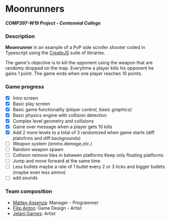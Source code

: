 # Moonrunners

***COMP397-W19 Project - Centennial College***

### Description

**Moonrunner** in an example of a PvP side scroller shooter coded in Typescript using the [CreateJS](https://www.createjs.com/) suite of libraries.

The game's objective is to kill the opponent using the weapon that are randomy dropped on the map. Everytime a player kills his opponent he gains 1 point. 
The game ends when one player reaches 10 points.

### Game progress
- [x] Intro screen
- [x] Basic play screen
- [x] Basic game functionality *(player control, basic graphics)*
- [x] Basic physics engine with collision detection
- [x] Complex level geometry and collisions
- [x] Game over message when a player gets 10 kills
- [x] Add 2 more levels to a total of 3 randomized when game starts (diff platofrms and diff backgrounds)
- [ ] Weapon system *(ammo.damage,etc.)*
- [ ] Random weapon spawn
- [ ] Collision remove tiles in between platforms Keep only floating platforms
- [ ] Jump and move forward at the same time
- [ ] Less bullets maybe a rate of 1 bullet every 2 or 3 ticks and bigger bullets (maybe even less ammo)
- [ ] add sounds

### Team composition
* [Matteo Assenza](https://github.com/assematt): Manager - Programmer
* [Filip Anton](https://github.com/CarlGustavAlbertDwarfsteinYung): Game Design - Artist
* [Jelani Garnes](https://github.com/Jelanigarnes): Artist

